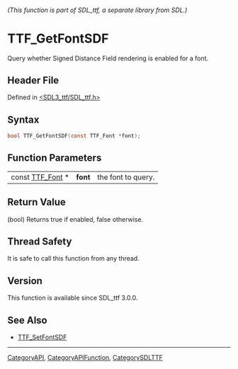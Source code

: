 ###### (This function is part of SDL_ttf, a separate library from SDL.)
# TTF_GetFontSDF

Query whether Signed Distance Field rendering is enabled for a font.

## Header File

Defined in [<SDL3_ttf/SDL_ttf.h>](https://github.com/libsdl-org/SDL_ttf/blob/main/include/SDL3_ttf/SDL_ttf.h)

## Syntax

```c
bool TTF_GetFontSDF(const TTF_Font *font);
```

## Function Parameters

|                              |          |                    |
| ---------------------------- | -------- | ------------------ |
| const [TTF_Font](TTF_Font) * | **font** | the font to query. |

## Return Value

(bool) Returns true if enabled, false otherwise.

## Thread Safety

It is safe to call this function from any thread.

## Version

This function is available since SDL_ttf 3.0.0.

## See Also

- [TTF_SetFontSDF](TTF_SetFontSDF)

----
[CategoryAPI](CategoryAPI), [CategoryAPIFunction](CategoryAPIFunction), [CategorySDLTTF](CategorySDLTTF)

